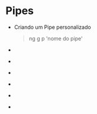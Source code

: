 # Pipes

- Criando um Pipe personalizado

  <blockquote>

    ng g p 'nome do pipe'

  </blockquote>


 -

 <blockquote>
 	
 </blockquote>


- 

 <blockquote>
 	
 </blockquote>


- 

 <blockquote>
 	
 </blockquote>


- 

 <blockquote>
 	
 </blockquote>


- 

 <blockquote>
 	
 </blockquote>


- 

 <blockquote>
 	
 </blockquote>

